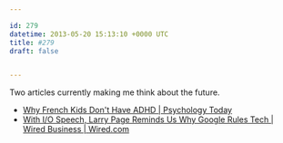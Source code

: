 ```yaml
---

id: 279
datetime: 2013-05-20 15:13:10 +0000 UTC
title: #279
draft: false


---
```


Two articles currently making me think about the future. 

 
 * [Why French Kids Don't Have ADHD | Psychology Today](http://www.psychologytoday.com/blog/suffer-the-children/201203/why-french-kids-dont-have-adhd)
 * [With I/O Speech, Larry Page Reminds Us Why Google Rules Tech | Wired Business | Wired.com](http://www.wired.com/business/2013/05/larry-page-and-google-rule-tech/?cid=8024174)


